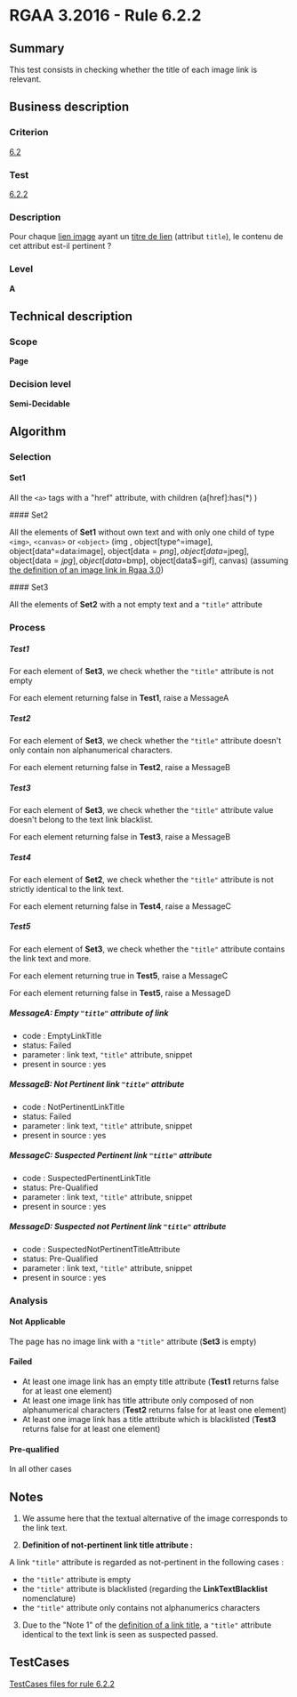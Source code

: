 # RGAA 3.2016 - Rule 6.2.2

## Summary
This test consists in checking whether the title of each image link is
relevant.

## Business description

### Criterion
[6.2](http://references.modernisation.gouv.fr/rgaa-accessibilite/2016/criteres.html#crit-6-2)

### Test
[6.2.2](http://references.modernisation.gouv.fr/rgaa-accessibilite/2016/criteres.html#test-6-2-2)

### Description
<div lang="fr">Pour chaque <a href="http://references.modernisation.gouv.fr/rgaa-accessibilite/glossaire.html#lien-image">lien image</a> ayant un <a href="http://references.modernisation.gouv.fr/rgaa-accessibilite/glossaire.html#titre-de-lien">titre de lien</a> (attribut <code lang="en">title</code>), le contenu de cet attribut est-il pertinent&nbsp;?</div>

### Level
**A**

## Technical description

### Scope
**Page**

### Decision level
**Semi-Decidable**

## Algorithm

### Selection

#### Set1

All the `<a>` tags with a "href" attribute, with children (a[href]:has(*) )

#### Set2

All the elements of **Set1** without own text and with only one child
of type `<img>`, `<canvas>` or `<object>` (img , object[type^=image],
object[data^=data:image], object[data$=png], object[data$=jpeg],
object[data$=jpg],object[data$=bmp], object[data$=gif], canvas) (assuming [the definition of an image link in Rgaa 3.0](http://references.modernisation.gouv.fr/referentiel-technique-0#title-lien-image))

#### Set3

All the elements of **Set2** with a not empty text and a `"title"` attribute 

### Process

##### Test1

For each element of **Set3**, we check whether the `"title"` attribute is not empty

For each element returning false in **Test1**, raise a MessageA

##### Test2

For each element of **Set3**, we check whether the `"title"` attribute doesn't only contain non alphanumerical characters.

For each element returning false in **Test2**, raise a MessageB

##### Test3

For each element of **Set3**, we check whether the `"title"` attribute value doesn't belong to the text link blacklist.

For each element returning false in **Test3**, raise a MessageB

##### Test4

For each element of **Set2**, we check whether the `"title"` attribute is not strictly identical to the link text.

For each element returning false in **Test4**, raise a MessageC

##### Test5

For each element of **Set3**, we check whether the `"title"` attribute contains the link text and more.

For each element returning true in **Test5**, raise a MessageC

For each element returning false in **Test5**, raise a MessageD

##### MessageA: Empty `"title"` attribute of link

-   code : EmptyLinkTitle
-   status: Failed
-   parameter : link text, `"title"` attribute, snippet
-   present in source : yes

##### MessageB: Not Pertinent link `"title"` attribute

-   code : NotPertinentLinkTitle
-   status: Failed
-   parameter : link text, `"title"` attribute, snippet
-   present in source : yes

##### MessageC: Suspected Pertinent link `"title"` attribute

-   code : SuspectedPertinentLinkTitle
-   status: Pre-Qualified
-   parameter : link text, `"title"` attribute, snippet
-   present in source : yes

##### MessageD: Suspected not Pertinent link `"title"` attribute

-   code : SuspectedNotPertinentTitleAttribute
-   status: Pre-Qualified
-   parameter : link text, `"title"` attribute, snippet
-   present in source : yes

### Analysis

#### Not Applicable

The page has no image link with a `"title"` attribute (**Set3** is empty)

#### Failed

-   At least one image link has an empty title attribute (**Test1** returns false for at least one element)
-   At least one image link has title attribute only composed of non alphanumerical characters (**Test2** returns false for at least one element)
-   At least one image link has a title attribute which is blacklisted (**Test3** returns false for at least one element)

#### Pre-qualified

In all other cases

## Notes

1.  We assume here that the textual alternative of the image corresponds to the link text.

2. **Definition of not-pertinent link title attribute :**

A link `"title"` attribute is regarded as not-pertinent in the following cases :

-   the `"title"` attribute is empty
-   the `"title"` attribute is blacklisted (regarding the **LinkTextBlacklist** nomenclature)
-   the `"title"` attribute only contains not alphanumerics characters

3.  Due to the "Note 1" of the [definition of a link
    title](http://references.modernisation.gouv.fr/referentiel-technique-0#content-titre-de-lien),
    a `"title"` attribute identical to the text link is seen as suspected
    passed.




##  TestCases

[TestCases files for rule 6.2.2](https://github.com/Asqatasun/Asqatasun/tree/develop/rules/rules-rgaa3.2016/src/test/resources/testcases/rgaa32016/Rgaa32016Rule060202/)


